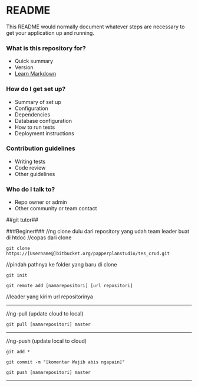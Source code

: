 # README #

This README would normally document whatever steps are necessary to get your application up and running.

### What is this repository for? ###

* Quick summary
* Version
* [Learn Markdown](https://bitbucket.org/tutorials/markdowndemo)

### How do I get set up? ###

* Summary of set up
* Configuration
* Dependencies
* Database configuration
* How to run tests
* Deployment instructions

### Contribution guidelines ###

* Writing tests
* Code review
* Other guidelines

### Who do I talk to? ###

* Repo owner or admin
* Other community or team contact

##git tutor##

###Beginer###
//ng clone dulu dari repository yang udah team leader buat di htdoc
//copas dari clone

	git clone https://[Username@]bitbucket.org/papperplanstudio/tes_crud.git

//pindah pathnya ke folder yang baru di clone

	git init 			

	git remote add [namarepositori] [url repositori]
//leader yang kirim url repositorinya

------------------------------------------------------------------------------
//ng-pull (update cloud to local)

	git pull [namarepositori] master

------------------------------------------------------------------------------
//ng-push (update local to cloud)

	git add *

	git commit -m "[komentar Wajib abis ngapain]"

	git push [namarepositori] master

-------------------------------------------------------------------------------